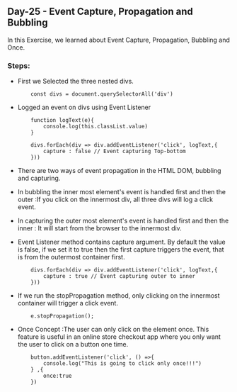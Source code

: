 ## Day-25 - Event Capture, Propagation and Bubbling

In this Exercise, we learned about Event Capture, Propagation, Bubbling and Once.

### Steps:

- First we Selected the three nested divs.
  ```
      const divs = document.querySelectorAll('div')
  ```
- Logged an event on divs using Event Listener

  ```
      function logText(e){
          console.log(this.classList.value)
      }

      divs.forEach(div => div.addEventListener('click', logText,{
          capture : false // Event capturing Top-bottom
      }))

  ```

- There are two ways of event propagation in the HTML DOM, bubbling and capturing.
- In bubbling the inner most element's event is handled first and then the outer :If you click on the innermost div, all three divs will log a click event.
- In capturing the outer most element's event is handled first and then the inner : It will start from the browser to the innermost div.
- Event Listener method contains capture argument. By default the value is false, if we set it to true then the first capture triggers the event, that is from the outermost container first.

  ```
      divs.forEach(div => div.addEventListener('click', logText,{
          capture : true // Event capturing outer to inner
      }))
  ```

- If we run the stopPropagation method, only clicking on the innermost container will trigger a click event.

  ```
      e.stopPropagation();
  ```

- Once Concept :The user can only click on the element once. This feature is useful in an online store checkout app where you only want the user to click on a button one time.

  ```
      button.addEventListener('click', () =>{
          console.log("This is going to click only once!!!")
      } ,{
          once:true
      })

  ```
